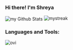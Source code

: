 ### Hi there! I'm Shreya


<img align="center" src="https://github-readme-stats.vercel.app/api?username=bun137&include_all_commits=true&count_private=true&show_icons=true&line_height=20&title_color=2B5BBD&icon_color=1124BB&text_color=A1A1A1&bg_color=0,000000,130F40" alt="my Github Stats"/>
<img src="https://github-readme-streak-stats.herokuapp.com/?user=bun137&theme=tokyonight" alt="mystreak"/>
<h3 align="left">Languages and Tools:</h3>
<img src="https://github-readme-stats.vercel.app/api/top-langs?username=bun137&show_icons=true&locale=en&layout=compact&theme=chartreuse-dark" alt="ovi" />



